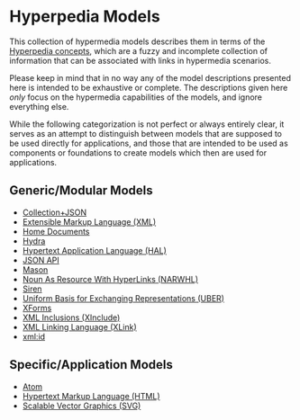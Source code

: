 # Hyperpedia Models

This collection of hypermedia models describes them in terms of the [Hyperpedia concepts](concepts.md), which are a fuzzy and incomplete collection of information that can be associated with links in hypermedia scenarios.

Please keep in mind that in no way any of the model descriptions presented here is intended to be exhaustive or complete. The descriptions given here _only_ focus on the hypermedia capabilities of the models, and ignore everything else.

While the following categorization is not perfect or always entirely clear, it serves as an attempt to distinguish between models that are supposed to be used directly for applications, and those that are intended to be used as components or foundations to create models which then are used for applications.


## Generic/Modular Models

* [Collection+JSON](models/Collection+JSON.md)
* [Extensible Markup Language (XML)](models/XML.md)
* [Home Documents](models/home.md)
* [Hydra](models/Hydra.md)
* [Hypertext Application Language (HAL)](models/HAL.md)
* [JSON API](models/JSON-API.md)
* [Mason](models/Mason.md)
* [Noun As Resource With HyperLinks (NARWHL)](models/NARWHL.md)
* [Siren](models/Siren.md)
* [Uniform Basis for Exchanging Representations (UBER)](models/UBER.md)
* [XForms](models/XForms.md)
* [XML Inclusions (XInclude)](models/XInclude.md)
* [XML Linking Language (XLink)](models/XLink.md)
* [xml:id](models/xmlid.md)


## Specific/Application Models

* [Atom](models/Atom.md)
* [Hypertext Markup Language (HTML)](models/HTML.md)
* [Scalable Vector Graphics (SVG)](models/SVG.md)
